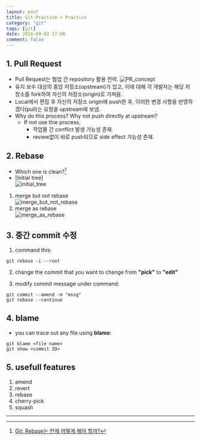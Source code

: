```yaml
---
layout: post
title: Git-Practice > Practice
category: "git"
tags: [git]
date: 2018-09-02 17:00
comment: false
---
```


## 1. Pull Request
- Pull Request는 협업 간 repository 활용 전략.
![PR_concept](https://camo.githubusercontent.com/ecad6c4a2c9f895f23aa28ce995e5f188d7d4283/687474703a2f2f692e696d6775722e636f6d2f746932703735642e706e67)
- 유지 보수 대상의 중앙 저장소(upstream)가 있고, 이에 대해 각 개발자는 해당 저장소를 fork하여 자신의 저장소(origin)로 가져옴.
- Local에서 편집 후 자신의 저장소 origin에 push한 후, 이러한 변경 사항을 반영하겠다(pull)는 요청을 upstream에 보냄.
- Why do this process? Why not push directly at upstream?
    - If not use thie process,
        - 작업물 간 conflict 발생 가능성 존재.   
        - review없이 바로 push되므로 side effect 가능성 존재.

## 2. Rebase
- Which one is clean?[^1]
- [Initial tree]  
![initial_tree](http://dogfeet.github.io/articles/2012/git-merge-rebase/orig.png)
1. merge but not rebase  
![merge_but_not_rebase](http://dogfeet.github.io/articles/2012/git-merge-rebase/merge3.png)
2. merge as rebase  
![merge_as_rebase](http://dogfeet.github.io/articles/2012/git-merge-rebase/rebase3-merge.png)


## 3. 중간 commit 수정
1. command this:
```
git rebase -i --root
```
2. change the commit that you want to change from **"pick"** to **"edit"**

3. modify commit message under command:
```
git commit --amend -m "mssg"
git rebase --continue
```

## 4. blame
- you can trace out any file using **blame**:
```
git blame <file name>
git show <commit ID>
```

## 5. usefull features
  1. amend
  2. revert
  3. rebase
  4. cherry-pick
  5. squash
  
---
[^1]:
    [Git: Rebase는 언제 어떻게 해야 할까?](http://dogfeet.github.io/articles/2012/git-merge-rebase.html)
